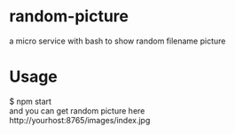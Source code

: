 # random-picture
a micro service with bash to show random filename picture


# Usage
$ npm start   
and you can get random picture here  
http://yourhost:8765/images/index.jpg  

